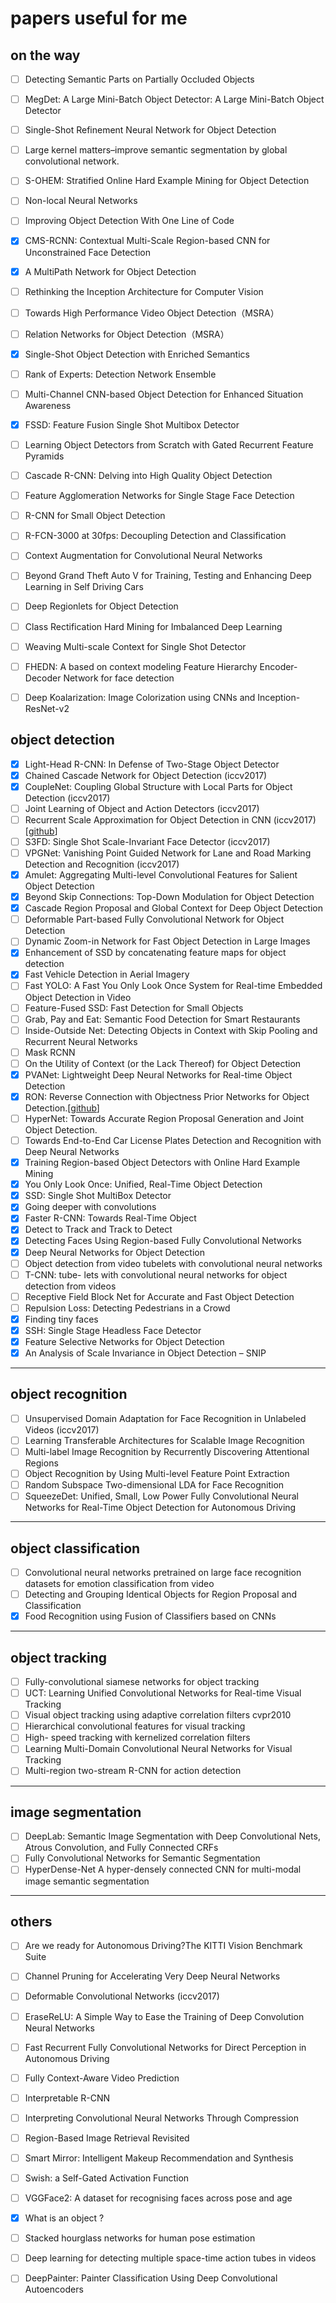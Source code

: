 # papers useful for me

## on the way
- [ ] Detecting Semantic Parts on Partially Occluded Objects
- [ ] MegDet: A Large Mini-Batch Object Detector: A Large Mini-Batch Object Detector
- [ ] Single-Shot Refinement Neural Network for Object Detection
- [ ] Large kernel matters–improve semantic segmentation by global convolutional network.
- [ ] S-OHEM: Stratified Online Hard Example Mining for Object Detection
- [ ] Non-local Neural Networks
- [ ] Improving Object Detection With One Line of Code
- [x] CMS-RCNN: Contextual Multi-Scale Region-based CNN for Unconstrained Face Detection
- [x] A MultiPath Network for Object Detection
- [ ] Rethinking the Inception Architecture for Computer Vision
- [ ] Towards High Performance Video Object Detection（MSRA）
- [ ] Relation Networks for Object Detection（MSRA）
- [x] Single-Shot Object Detection with Enriched Semantics
- [ ] Rank of Experts: Detection Network Ensemble
- [ ] Multi-Channel CNN-based Object Detection for Enhanced Situation Awareness
- [x] FSSD: Feature Fusion Single Shot Multibox Detector
- [ ] Learning Object Detectors from Scratch with Gated Recurrent Feature Pyramids
- [ ] Cascade R-CNN: Delving into High Quality Object Detection
- [ ] Feature Agglomeration Networks for Single Stage Face Detection
- [ ] R-CNN for Small Object Detection
- [ ] R-FCN-3000 at 30fps: Decoupling Detection and Classification
- [ ] Context Augmentation for Convolutional Neural Networks
- [ ] Beyond Grand Theft Auto V for Training, Testing and Enhancing Deep Learning in Self Driving Cars
- [ ] Deep Regionlets for Object Detection
- [ ] Class Rectification Hard Mining for Imbalanced Deep Learning
- [ ] Weaving Multi-scale Context for Single Shot Detector
- [ ] FHEDN: A based on context modeling Feature Hierarchy Encoder-Decoder Network for face detection
- [ ] Deep Koalarization: Image Colorization using CNNs and Inception-ResNet-v2


## object detection
- [x] Light-Head R-CNN: In Defense of Two-Stage Object Detector
- [x] Chained Cascade Network for Object Detection (iccv2017)
- [x] CoupleNet: Coupling Global Structure with Local Parts for Object Detection (iccv2017)
- [ ] Joint Learning of Object and Action Detectors (iccv2017)
- [ ] Recurrent Scale Approximation for Object Detection in CNN (iccv2017)[[github](https://github.com/sciencefans/RSA-for-object-detection)]
- [ ] S3FD: Single Shot Scale-Invariant Face Detector (iccv2017)
- [ ] VPGNet: Vanishing Point Guided Network for Lane and Road Marking Detection and Recognition (iccv2017)
- [x] Amulet: Aggregating Multi-level Convolutional Features for Salient Object Detection
- [x] Beyond Skip Connections: Top-Down Modulation for Object Detection
- [x] Cascade Region Proposal and Global Context for Deep Object Detection
- [ ] Deformable Part-based Fully Convolutional Network for Object Detection
- [ ] Dynamic Zoom-in Network for Fast Object Detection in Large Images
- [x] Enhancement of SSD by concatenating feature maps for object detection
- [x] Fast Vehicle Detection in Aerial Imagery
- [ ] Fast YOLO: A Fast You Only Look Once System for Real-time Embedded Object Detection in Video
- [ ] Feature-Fused SSD: Fast Detection for Small Objects
- [ ] Grab, Pay and Eat: Semantic Food Detection for Smart Restaurants
- [ ] Inside-Outside Net: Detecting Objects in Context with Skip Pooling and Recurrent Neural Networks
- [ ] Mask RCNN
- [ ] On the Utility of Context (or the Lack Thereof) for Object Detection
- [x] PVANet: Lightweight Deep Neural Networks for Real-time Object Detection
- [x] RON: Reverse Connection with Objectness Prior Networks for Object Detection.[[github](https://github.com/taokong/RON)]
- [ ] HyperNet: Towards Accurate Region Proposal Generation and Joint Object Detection.
- [ ] Towards End-to-End Car License Plates Detection and Recognition with Deep Neural Networks
- [x] Training Region-based Object Detectors with Online Hard Example Mining
- [x] You Only Look Once: Unified, Real-Time Object Detection
- [x] SSD: Single Shot MultiBox Detector
- [x] Going deeper with convolutions
- [x] Faster R-CNN: Towards Real-Time Object
- [x] Detect to Track and Track to Detect
- [x] Detecting Faces Using Region-based Fully Convolutional Networks
- [x] Deep Neural Networks for Object Detection
- [ ] Object detection from video tubelets with convolutional neural networks
- [ ] T-CNN: tube- lets with convolutional neural networks for object detection from videos
- [ ] Receptive Field Block Net for Accurate and Fast Object Detection
- [ ] Repulsion Loss: Detecting Pedestrians in a Crowd
- [x] Finding tiny faces
- [x] SSH: Single Stage Headless Face Detector
- [x] Feature Selective Networks for Object Detection
- [x] An Analysis of Scale Invariance in Object Detection – SNIP

----

## object recognition 
- [ ] Unsupervised Domain Adaptation for Face Recognition in Unlabeled Videos (iccv2017)
- [ ] Learning Transferable Architectures for Scalable Image Recognition
- [ ] Multi-label Image Recognition by Recurrently Discovering Attentional Regions
- [ ] Object Recognition by Using Multi-level Feature Point Extraction
- [ ] Random Subspace Two-dimensional LDA for Face Recognition
- [ ] SqueezeDet: Unified, Small, Low Power Fully Convolutional Neural Networks for Real-Time Object Detection for Autonomous Driving

----

## object classification
- [ ] Convolutional neural networks pretrained on large face recognition datasets for emotion classification from video
- [ ] Detecting and Grouping Identical Objects for Region Proposal and Classification
- [x] Food Recognition using Fusion of Classifiers based on CNNs

----

## object tracking
- [ ] Fully-convolutional siamese networks for object tracking
- [ ] UCT: Learning Unified Convolutional Networks for Real-time Visual Tracking
- [ ] Visual object tracking using adaptive correlation filters cvpr2010
- [ ] Hierarchical convolutional features for visual tracking
- [ ] High- speed tracking with kernelized correlation filters
- [ ] Learning Multi-Domain Convolutional Neural Networks for Visual Tracking
- [ ] Multi-region two-stream R-CNN for action detection

----

## image segmentation
- [ ] DeepLab: Semantic Image Segmentation with Deep Convolutional Nets, Atrous Convolution, and Fully Connected CRFs
- [ ] Fully Convolutional Networks for Semantic Segmentation
- [ ] HyperDense-Net A hyper-densely connected CNN for multi-modal image semantic segmentation

----

## others
- [ ] Are we ready for Autonomous Driving?The KITTI Vision Benchmark Suite
- [ ] Channel Pruning for Accelerating Very Deep Neural Networks
- [ ] Deformable Convolutional Networks (iccv2017)
- [ ] EraseReLU: A Simple Way to Ease the Training of Deep Convolution Neural Networks
- [ ] Fast Recurrent Fully Convolutional Networks for Direct Perception in Autonomous Driving
- [ ] Fully Context-Aware Video Prediction
- [ ] Interpretable R-CNN
- [ ] Interpreting Convolutional Neural Networks Through Compression
- [ ] Region-Based Image Retrieval Revisited
- [ ] Smart Mirror: Intelligent Makeup Recommendation and Synthesis
- [ ] Swish: a Self-Gated Activation Function
- [ ] VGGFace2: A dataset for recognising faces across pose and age
- [x] What is an object ?
- [ ] Stacked hourglass networks for human pose estimation
- [ ] Deep learning for detecting multiple space-time action tubes in videos
- [ ] DeepPainter: Painter Classification Using Deep Convolutional Autoencoders


